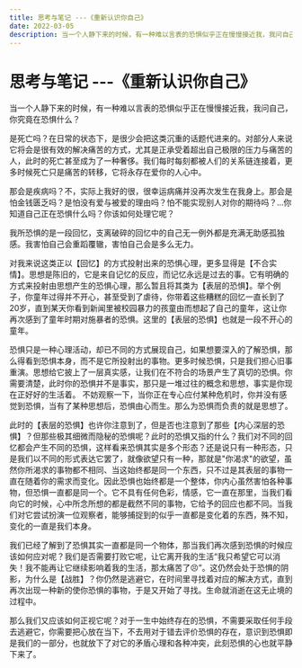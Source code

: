 ```yaml
---
title: 思考与笔记 ---《重新认识你自己》
date: 2022-03-05
description: 当一个人静下来的时候，有一种难以言表的恐惧似乎正在慢慢接近我，我问自己，你究竟在恐惧什么？
---
```




# 思考与笔记 ---《重新认识你自己》

当一个人静下来的时候，有一种难以言表的恐惧似乎正在慢慢接近我，我问自己，你究竟在恐惧什么？



是死亡吗？在日常的状态下，是很少会把这类沉重的话题代进来的。对部分人来说它将会是很有效的解决痛苦的方式，尤其是正承受着超出自己极限的压力与痛苦的人，此时的死亡甚至成为了一种奢侈。我们每时每刻都被人们的关系链连接着，更多时候死亡只是痛苦的转移，它将永存在爱你的人心中。



那会是疾病吗？不，实际上我好的很，很幸运病痛并没再次发生在我身上。那会是怕金钱匮乏吗？是怕没有爱与被爱的理由吗？怕不能实现别人对你的期待吗？…你知道自己正在恐惧什么吗？你该如何处理它呢？



我所恐惧的是一段回忆，支离破碎的回忆中的自己无一例外都是充满无助感孤独感。我害怕自己会重蹈覆辙，害怕自己会是多么无力。



对我来说这类正以【回忆】的方式投射出来的恐惧心理，更多显得是【不合实情】。思想是陈旧的，它是来自记忆的反应，而记忆永远是过去的事。它有明确的方式来投射由思想产生的恐惧心理，那么暂且将其类为【表层的恐惧】。举个例子，你童年过得并不开心，甚至受到了虐待，你带着这些糟糕的回忆一直长到了20岁，直到某天你看到新闻里被校园暴力的孩童由而想起了自己的童年，这让你再次感到了童年时期对施暴者的恐惧。这里的【表层的恐惧】也就是一段不开心的童年。



恐惧只是一种心理活动，却已不同的方式展现自己，如果想要深入的了解恐惧，那么得看到恐惧本身，而不是它所投射出的事物。更多时候恐惧，只是我们担心旧事重演。思想给它披上了一层真实感，让我们在不符合的场景产生了真切的恐惧。你需要清楚，此时你的恐惧并不是事实，那只是一堆过往的概念和思想，事实是你现在正好好的生活着。 不妨观察一下，当你正在专心应付某种危机时，你并没有感觉到恐惧，当有了某种思想后，恐惧由心而生。那么为恐惧而负责的就是思想了。



此时的【表层的恐惧】也许你注意到了，但是否也注意到了那些【内心深层的恐惧】？但那些极其细微而隐秘的恐惧呢？此时的恐惧又指的什么？我们对不同的回忆都会产生不同的恐惧，这样看来恐惧其实是多个形态？还是说只有一种形态，只是我们以不同的形式表达它罢了，就像欲望只有一种，那就是"你渴求"的欲望，虽然你所渴求的事物都不相同、当这始终都是同一个东西，只不过是其表层的事物一直在随着你的需求而变化。因此恐惧也始终都是一个整体，你内心虽然害怕各种事物，但恐惧一直都是同一个。它不具有任何色彩，情感，它一直在那里，当我们看向它的时候，心中所念所想的都是截然不同的事物，它给予的回应也都不同。当我们对它尝试扮演一位观察者，能够捕捉到的似乎一直都是变化着的东西，殊不知，变化的一直是我们本身。



我们已经了解到了恐惧其实一直都是同一个物体，那当我们再次感到恐惧的时候应该如何应对呢？我们是否需要打败它呢，让它离开我的生活“我只希望它可以消失！我不能再让它继续影响着我的生活，那太痛苦了😣”。这仍然会处于恐惧的阴影，为什么是【战胜】？你仍然是逃避它，在时间里寻找着对应的解决方式，直到再次出现一种新的使你恐惧的事物，于是又开始了寻找。生命就消逝在这无止境的过程中。



那么我们又应该如何正视它呢？对于一生中始终存在的恐惧，不需要采取任何手段去逃避它，你需要把心放在当下，不去用对于错去评价恐惧的存在，意识到恐惧即是我们的一部分，也就放下了对它的矛盾心理和各种冲突，此刻恐惧的心也就平静下来了。




